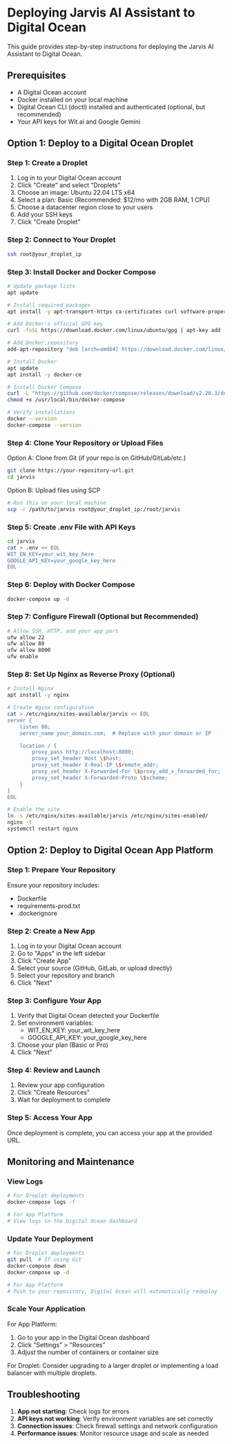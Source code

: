 # Deploying Jarvis AI Assistant to Digital Ocean

This guide provides step-by-step instructions for deploying the Jarvis AI Assistant to Digital Ocean.

## Prerequisites

- A Digital Ocean account
- Docker installed on your local machine
- Digital Ocean CLI (doctl) installed and authenticated (optional, but recommended)
- Your API keys for Wit.ai and Google Gemini

## Option 1: Deploy to a Digital Ocean Droplet

### Step 1: Create a Droplet

1. Log in to your Digital Ocean account
2. Click "Create" and select "Droplets"
3. Choose an image: Ubuntu 22.04 LTS x64
4. Select a plan: Basic (Recommended: $12/mo with 2GB RAM, 1 CPU)
5. Choose a datacenter region close to your users
6. Add your SSH keys
7. Click "Create Droplet"

### Step 2: Connect to Your Droplet

```bash
ssh root@your_droplet_ip
```

### Step 3: Install Docker and Docker Compose

```bash
# Update package lists
apt update

# Install required packages
apt install -y apt-transport-https ca-certificates curl software-properties-common

# Add Docker's official GPG key
curl -fsSL https://download.docker.com/linux/ubuntu/gpg | apt-key add -

# Add Docker repository
add-apt-repository "deb [arch=amd64] https://download.docker.com/linux/ubuntu $(lsb_release -cs) stable"

# Install Docker
apt update
apt install -y docker-ce

# Install Docker Compose
curl -L "https://github.com/docker/compose/releases/download/v2.20.3/docker-compose-$(uname -s)-$(uname -m)" -o /usr/local/bin/docker-compose
chmod +x /usr/local/bin/docker-compose

# Verify installations
docker --version
docker-compose --version
```

### Step 4: Clone Your Repository or Upload Files

Option A: Clone from Git (if your repo is on GitHub/GitLab/etc.)
```bash
git clone https://your-repository-url.git
cd jarvis
```

Option B: Upload files using SCP
```bash
# Run this on your local machine
scp -r /path/to/jarvis root@your_droplet_ip:/root/jarvis
```

### Step 5: Create .env File with API Keys

```bash
cd jarvis
cat > .env << EOL
WIT_EN_KEY=your_wit_key_here
GOOGLE_API_KEY=your_google_key_here
EOL
```

### Step 6: Deploy with Docker Compose

```bash
docker-compose up -d
```

### Step 7: Configure Firewall (Optional but Recommended)

```bash
# Allow SSH, HTTP, and your app port
ufw allow 22
ufw allow 80
ufw allow 8000
ufw enable
```

### Step 8: Set Up Nginx as Reverse Proxy (Optional)

```bash
# Install Nginx
apt install -y nginx

# Create Nginx configuration
cat > /etc/nginx/sites-available/jarvis << EOL
server {
    listen 80;
    server_name your_domain.com;  # Replace with your domain or IP

    location / {
        proxy_pass http://localhost:8000;
        proxy_set_header Host \$host;
        proxy_set_header X-Real-IP \$remote_addr;
        proxy_set_header X-Forwarded-For \$proxy_add_x_forwarded_for;
        proxy_set_header X-Forwarded-Proto \$scheme;
    }
}
EOL

# Enable the site
ln -s /etc/nginx/sites-available/jarvis /etc/nginx/sites-enabled/
nginx -t
systemctl restart nginx
```

## Option 2: Deploy to Digital Ocean App Platform

### Step 1: Prepare Your Repository

Ensure your repository includes:
- Dockerfile
- requirements-prod.txt
- .dockerignore

### Step 2: Create a New App

1. Log in to your Digital Ocean account
2. Go to "Apps" in the left sidebar
3. Click "Create App"
4. Select your source (GitHub, GitLab, or upload directly)
5. Select your repository and branch
6. Click "Next"

### Step 3: Configure Your App

1. Verify that Digital Ocean detected your Dockerfile
2. Set environment variables:
   - WIT_EN_KEY: your_wit_key_here
   - GOOGLE_API_KEY: your_google_key_here
3. Choose your plan (Basic or Pro)
4. Click "Next"

### Step 4: Review and Launch

1. Review your app configuration
2. Click "Create Resources"
3. Wait for deployment to complete

### Step 5: Access Your App

Once deployment is complete, you can access your app at the provided URL.

## Monitoring and Maintenance

### View Logs

```bash
# For Droplet deployments
docker-compose logs -f

# For App Platform
# View logs in the Digital Ocean dashboard
```

### Update Your Deployment

```bash
# For Droplet deployments
git pull  # If using Git
docker-compose down
docker-compose up -d

# For App Platform
# Push to your repository, Digital Ocean will automatically redeploy
```

### Scale Your Application

For App Platform:
1. Go to your app in the Digital Ocean dashboard
2. Click "Settings" > "Resources"
3. Adjust the number of containers or container size

For Droplet:
Consider upgrading to a larger droplet or implementing a load balancer with multiple droplets.

## Troubleshooting

1. **App not starting**: Check logs for errors
2. **API keys not working**: Verify environment variables are set correctly
3. **Connection issues**: Check firewall settings and network configuration
4. **Performance issues**: Monitor resource usage and scale as needed
